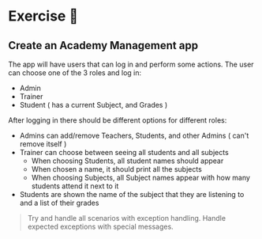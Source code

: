 # Exercise 📒

## Create an Academy Management app

The app will have users that can log in and perform some actions.
The user can choose one of the 3 roles and log in:

* Admin
* Trainer
* Student ( has a current Subject, and Grades )

After logging in there should be different options for different roles:

* Admins can add/remove Teachers, Students, and other Admins ( can't remove itself )
* Trainer can choose between seeing all students and all subjects
  * When choosing Students, all student names should appear
  * When chosen a name, it should print all the subjects
  * When choosing Subjects, all Subject names appear with how many students attend it next to it
* Students are shown the name of the subject that they are listening to and a list of their grades

> Try and handle all scenarios with exception handling. Handle expected exceptions with special messages.